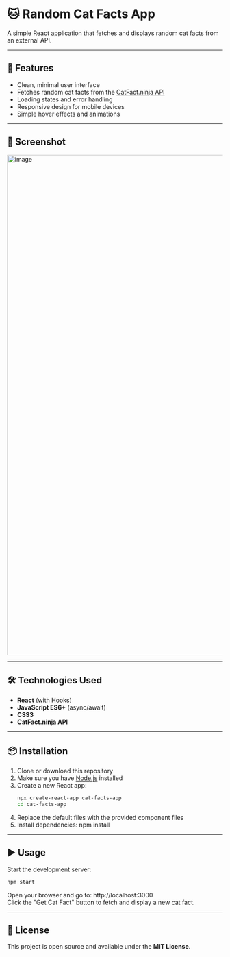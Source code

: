 # 🐱 Random Cat Facts App

A simple React application that fetches and displays random cat facts from an external API.

---

## 🚀 Features

- Clean, minimal user interface  
- Fetches random cat facts from the [CatFact.ninja API](https://catfact.ninja/fact)  
- Loading states and error handling  
- Responsive design for mobile devices  
- Simple hover effects and animations  

---


## 📸 Screenshot

<img width="1168" alt="image" src="https://github.com/user-attachments/assets/ce0251be-25bb-49c1-80ce-d82ff0e38836" />


---

## 🛠 Technologies Used

- **React** (with Hooks)  
- **JavaScript ES6+** (async/await)  
- **CSS3**  
- **CatFact.ninja API**  

---


## 📦 Installation

1. Clone or download this repository  
2. Make sure you have [Node.js](https://nodejs.org/) installed  
3. Create a new React app:
   ```bash
   npx create-react-app cat-facts-app
   cd cat-facts-app
   
4. Replace the default files with the provided component files
5. Install dependencies:
   npm install

---

## ▶️ Usage

Start the development server:

```bash
npm start
```
Open your browser and go to: http://localhost:3000  
Click the "Get Cat Fact" button to fetch and display a new cat fact.

---


## 📄 License

This project is open source and available under the **MIT License**.


